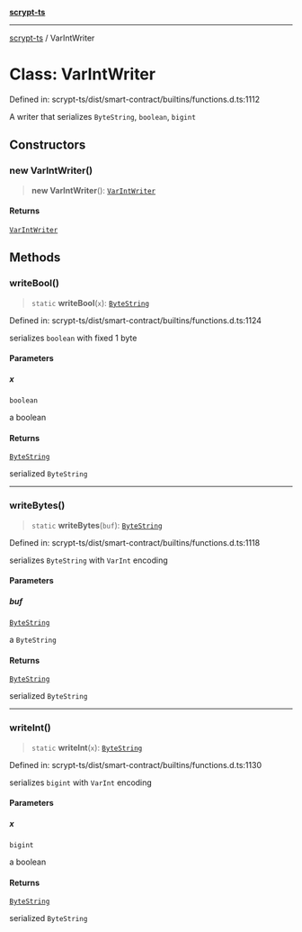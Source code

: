 [**scrypt-ts**](../README.md)

***

[scrypt-ts](../globals.md) / VarIntWriter

# Class: VarIntWriter

Defined in: scrypt-ts/dist/smart-contract/builtins/functions.d.ts:1112

A writer that serializes `ByteString`, `boolean`, `bigint`

## Constructors

### new VarIntWriter()

> **new VarIntWriter**(): [`VarIntWriter`](VarIntWriter.md)

#### Returns

[`VarIntWriter`](VarIntWriter.md)

## Methods

### writeBool()

> `static` **writeBool**(`x`): [`ByteString`](../type-aliases/ByteString.md)

Defined in: scrypt-ts/dist/smart-contract/builtins/functions.d.ts:1124

serializes `boolean` with fixed 1 byte

#### Parameters

##### x

`boolean`

a boolean

#### Returns

[`ByteString`](../type-aliases/ByteString.md)

serialized `ByteString`

***

### writeBytes()

> `static` **writeBytes**(`buf`): [`ByteString`](../type-aliases/ByteString.md)

Defined in: scrypt-ts/dist/smart-contract/builtins/functions.d.ts:1118

serializes `ByteString` with `VarInt` encoding

#### Parameters

##### buf

[`ByteString`](../type-aliases/ByteString.md)

a `ByteString`

#### Returns

[`ByteString`](../type-aliases/ByteString.md)

serialized `ByteString`

***

### writeInt()

> `static` **writeInt**(`x`): [`ByteString`](../type-aliases/ByteString.md)

Defined in: scrypt-ts/dist/smart-contract/builtins/functions.d.ts:1130

serializes `bigint` with `VarInt` encoding

#### Parameters

##### x

`bigint`

a boolean

#### Returns

[`ByteString`](../type-aliases/ByteString.md)

serialized `ByteString`
